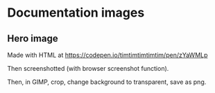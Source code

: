 # Documentation images

## Hero image

Made with HTML at <https://codepen.io/timtimtimtimtim/pen/zYaWMLp>

Then screenshotted (with browser screenshot function).

Then, in GIMP, crop, change background to transparent, save as png.
